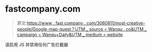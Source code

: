 # fastcompany.com

> 原文:[https://www . fast company . com/3060811/most-creative-people/Google-map-quest？UTM _ source = Wanqu . co&UTM _ campaign = Wanqu+Daily&UTM _ medium = website](https://www.fastcompany.com/3060811/most-creative-people/google-map-quest?utm_source=wanqu.co&utm_campaign=Wanqu+Daily&utm_medium=website)

请启用 JS 并禁用任何广告拦截器